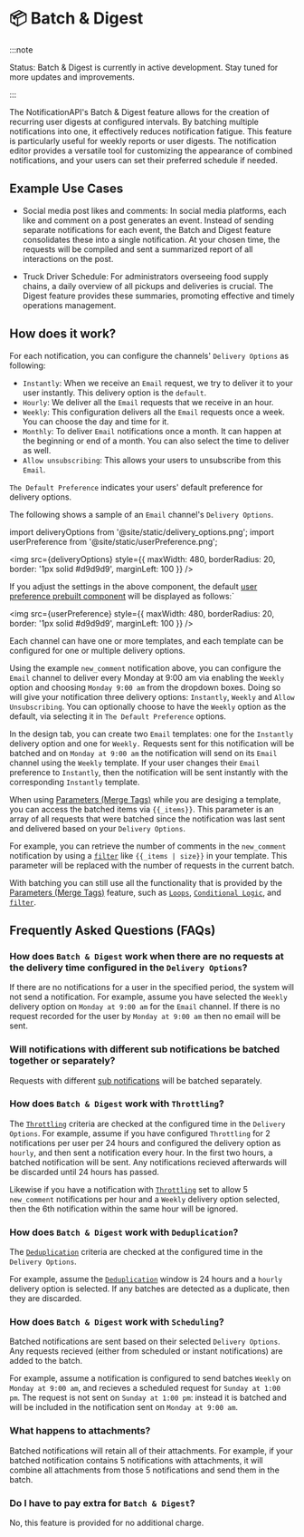 # 📦 Batch & Digest

:::note

Status: Batch & Digest is currently in active development. Stay tuned for more updates and improvements.

:::

The NotificationAPI's Batch & Digest feature allows for the creation of recurring user digests at configured intervals. By batching multiple notifications into one, it effectively reduces notification fatigue. This feature is particularly useful for weekly reports or user digests. The notification editor provides a versatile tool for customizing the appearance of combined notifications, and your users can set their preferred schedule if needed.

## Example Use Cases

- Social media post likes and comments: In social media platforms, each like and comment on a post generates an event. Instead of sending separate notifications for each event, the Batch and Digest feature consolidates these into a single notification. At your chosen time, the requests will be compiled and sent a summarized report of all interactions on the post.

- Truck Driver Schedule: For administrators overseeing food supply chains, a daily overview of all pickups and deliveries is crucial. The Digest feature provides these summaries, promoting effective and timely operations management.

## How does it work?

For each notification, you can configure the channels' `Delivery Options` as following:

- `Instantly`: When we receive an `Email` request, we try to deliver it to your user instantly. This delivery option is the `default`.
- `Hourly`: We deliver all the `Email` requests that we receive in an hour.
- `Weekly`: This configuration delivers all the `Email` requests once a week. You can choose the day and time for it.
- `Monthly`: To deliver `Email` notifications once a month. It can happen at the beginning or end of a month. You can also select the time to deliver as well.
- `Allow unsubscribing`: This allows your users to unsubscribe from this `Email`.

`The Default Preference` indicates your users' default preference for delivery options.

The following shows a sample of an `Email` channel's `Delivery Options`.

import deliveryOptions from '@site/static/delivery_options.png';
import userPreference from '@site/static/userPreference.png';

<img
src={deliveryOptions}
style={{
    maxWidth: 480,
    borderRadius: 20,
    border: '1px solid #d9d9d9',
    marginLeft: 100
  }}
/>

If you adjust the settings in the above component, the default [user preference prebuilt component](../components/user-preferences.md) will be displayed as follows:`

<img
src={userPreference}
style={{
    maxWidth: 480,
    borderRadius: 20,
    border: '1px solid #d9d9d9',
    marginLeft: 100
  }}
/>

Each channel can have one or more templates, and each template can be configured for one or multiple delivery options.

Using the example `new_comment` notification above, you can configure the `Email` channel to deliver every Monday at 9:00 am via enabling the `Weekly` option and choosing `Monday 9:00 am` from the dropdown boxes. Doing so will give your notification three delivery options: `Instantly`, `Weekly` and `Allow Unsubscribing`. You can optionally choose to have the `Weekly` option as the default, via selecting it in `The Default Preference` options.

In the design tab, you can create two `Email` templates: one for the `Instantly` delivery option and one for `Weekly.` Requests sent for this notification will be batched and on `Monday at 9:00 am` the notification will send on its `Email` channel using the `Weekly` template. If your user changes their `Email` preference to `Instantly`, then the notification will be sent instantly with the corresponding `Instantly` template.

When using [Parameters (Merge Tags)](./mergetags) while you are desiging a template, you can access the batched items via `{{_items}}`. This parameter is an array of all requests that were batched since the notification was last sent and delivered based on your `Delivery Options`.

For example, you can retrieve the number of comments in the `new_comment` notification by using a [`filter`](./mergetags#filters) like `{{_items | size}}` in your template. This parameter will be replaced with the number of requests in the current batch.

With batching you can still use all the functionality that is provided by the [Parameters (Merge Tags)](./mergetags.md) feature, such as [`Loops`](./mergetags#loops-for), [`Conditional Logic`](./mergetags#conditional-logic-if-else), and [`filter`](./mergetags#filters).

## Frequently Asked Questions (FAQs)

### How does `Batch & Digest` work when there are no requests at the delivery time configured in the `Delivery Options`?

If there are no notifications for a user in the specified period, the system will not send a notification. For example, assume you have selected the `Weekly` delivery option on `Monday at 9:00 am` for the `Email` channel. If there is no request recorded for the user by `Monday at 9:00 am` then no email will be sent.

### Will notifications with different sub notifications be batched together or separately?

Requests with different [sub notifications](./scheduling.md) will be batched separately.

### How does `Batch & Digest` work with `Throttling`?

The [`Throttling`](./throttling.md) criteria are checked at the configured time in the `Delivery Options`. For example, assume if you have configured `Throttling` for 2 notifications per user per 24 hours and configured the delivery option as `hourly`, and then sent a notification every hour. In the first two hours, a batched notification will be sent. Any notifications recieved afterwards will be discarded until 24 hours has passed.

Likewise if you have a notification with [`Throttling`](./throttling.md) set to allow 5 `new_comment` notifications per hour and a `Weekly` delivery option selected, then the 6th notification within the same hour will be ignored.

### How does `Batch & Digest` work with `Deduplication`?

The [`Deduplication`](./deduplication.md) criteria are checked at the configured time in the `Delivery Options`.

For example, assume the [`Deduplication`](./deduplication.md) window is 24 hours and a `hourly` delivery option is selected. If any batches are detected as a duplicate, then they are discarded.

### How does `Batch & Digest` work with `Scheduling`?

Batched notifications are sent based on their selected `Delivery Options`. Any requests recieved (either from scheduled or instant notifications) are added to the batch.

For example, assume a notification is configured to send batches `Weekly` on `Monday at 9:00 am`, and recieves a scheduled request for `Sunday at 1:00 pm`. The request is not sent on `Sunday at 1:00 pm`: instead it is batched and will be included in the notification sent on `Monday at 9:00 am`.

### What happens to attachments?

Batched notifications will retain all of their attachments. For example, if your batched notification contains 5 notifications with attachments, it will combine all attachments from those 5 notifications and send them in the batch.

### Do I have to pay extra for `Batch & Digest`?

No, this feature is provided for no additional charge.
